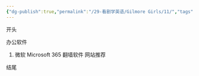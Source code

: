 ```yaml
---
{"dg-publish":true,"permalink":"/29-看剧学英语/Gilmore Girls/11/","tags":["gardenEntry"]}
---
```





开头

办公软件
1. 微软 Microsoft 365
翻墙软件
网站推荐

结尾